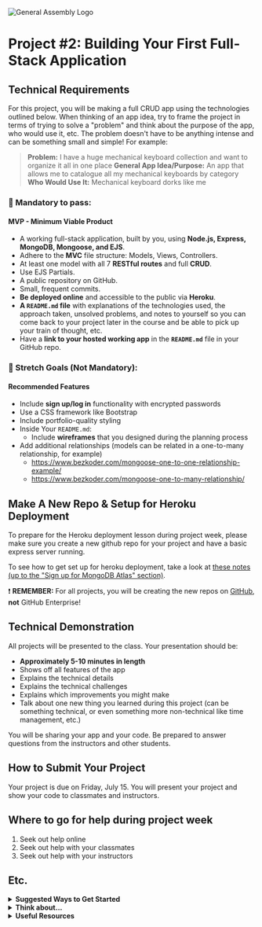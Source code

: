 ![General Assembly Logo](https://camo.githubusercontent.com/1a91b05b8f4d44b5bbfb83abac2b0996d8e26c92/687474703a2f2f692e696d6775722e636f6d2f6b6538555354712e706e67)

# Project #2: Building Your First Full-Stack Application

## Technical Requirements

For this project, you will be making a full CRUD app using the technologies outlined below. When thinking of an app idea, try to frame the project in terms of trying to solve a "problem" and think about the purpose of the app, who would use it, etc. The problem doesn't have to be anything intense and can be something small and simple! For example:

> **Problem:** I have a huge mechanical keyboard collection and want to organize it all in one place
> **General App Idea/Purpose:** An app that allows me to catalogue all my mechanical keyboards by category
> **Who Would Use It:** Mechanical keyboard dorks like me

### &#x1F534; Mandatory to pass:

#### MVP - Minimum Viable Product

- A working full-stack application, built by you, using **Node.js, Express, MongoDB, Mongoose, and EJS**.
- Adhere to the **MVC** file structure: Models, Views, Controllers.
- At least one model with all 7 **RESTful routes** and full **CRUD**.
- Use EJS Partials.
- A public repository on GitHub.
- Small, frequent commits.
- **Be deployed online** and accessible to the public via **Heroku**.
- **A `README.md` file** with explanations of the technologies used, the approach taken, unsolved problems, and notes to yourself so you can come back to your project later in the course and be able to pick up your train of thought, etc.
- Have a **link to your hosted working app** in the **`README.md`** file in your GitHub repo.

### &#x1F535; Stretch Goals (Not Mandatory):

#### Recommended Features

- Include **sign up/log in** functionality with encrypted passwords
- Use a CSS framework like Bootstrap
- Include portfolio-quality styling
- Inside Your `README.md`:
  - Include **wireframes** that you designed during the planning process
- Add additional relationships (models can be related in a one-to-many relationship, for example)
  - https://www.bezkoder.com/mongoose-one-to-one-relationship-example/
  - https://www.bezkoder.com/mongoose-one-to-many-relationship/

## Make A New Repo & Setup for Heroku Deployment

To prepare for the Heroku deployment lesson during project week, please make sure you create a new github repo for your project and have a basic express server running.

To see how to get set up for heroku deployment, take a look at [these notes (up to the "Sign up for MongoDB Atlas" section)](/express/bonus/heroku.md).

:heavy_exclamation_mark: **REMEMBER:** For all projects, you will be creating the new repos on [GitHub](https://github.com/), **not** GitHub Enterprise!

## Technical Demonstration

All projects will be presented to the class. Your presentation should be:

- **Approximately 5-10 minutes in length**
- Shows off all features of the app
- Explains the technical details
- Explains the technical challenges
- Explains which improvements you might make
- Talk about one new thing you learned during this project (can be something technical, or even something more non-technical like time management, etc.)

You will be sharing your app and your code. Be prepared to answer questions from the instructors and other students.

## How to Submit Your Project

Your project is due on Friday, July 15. You will present your project and show your code to classmates and instructors.

## Where to go for help during project week

1. Seek out help online
2. Seek out help with your classmates
3. Seek out help with your instructors

## Etc.

<details><summary><strong>Suggested Ways to Get Started</strong></summary>
* **Wireframe** Make a drawing of what your app will look like in all of the stages of the app(what does it look like as soon as you log on to the site? What does it look like while the player is playing? What does it look like when the player wins / loses?).

- **Break the project down into different components** (data, presentation, views, style, DOM manipulation) and brainstorm each component individually.

- **Commit early, commit often.** Don’t be afraid to break something because you can always go back in time to a previous version.
</details>

<details><summary><strong>Think about...</strong></summary>

- **Creativity**
  Did you add a personal spin or creative element into your project submission? Did you deliver something of value to the end user?

- **Code Quality**
  Did you follow code style guidance and best practices covered in class, such as spacing, indentation, modularity, and semantic naming? Did you add good comments to your code?

- **Problem Solving**
Are you able to defend why you implemented your solution in a certain way? Can you demonstrate that you thought through alternative implementations?
</details>

<details><summary><strong>Useful Resources</strong></summary>
- **[Presenting Information Architecture](http://webstyleguide.com/wsg3/3-information-architecture/4-presenting-information.html)** 
- **[Express](https://expressjs.com/en/4x/api.html)**
- **[Mongo Documentation](https://docs.mongodb.com/manual/)**
- **[Mongoose Documentation](http://mongoosejs.com/docs/guide.html)**
- **[Heroku](http://www.heroku.com)**
</details>
